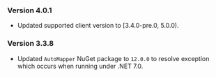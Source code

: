 ### Version 4.0.1

- Updated supported client version to [3.4.0-pre.0, 5.0.0).

### Version 3.3.8

- Updated `AutoMapper` NuGet package to `12.0.0` to resolve exception which occurs when running under .NET 7.0.
